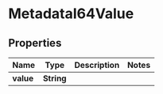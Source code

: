 

# MetadataI64Value


## Properties

| Name | Type | Description | Notes |
|------------ | ------------- | ------------- | -------------|
|**value** | **String** |  |  |



